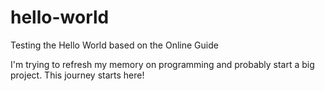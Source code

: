 # hello-world
Testing the Hello World based on the Online Guide

I'm trying to refresh my memory on programming and probably start a big project. This journey starts here!

